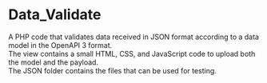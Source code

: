 # Data_Validate
A PHP code that validates data received in JSON format according to a data model in the OpenAPI 3 format.<br>
The view contains a small HTML, CSS, and JavaScript code to upload both the model and the payload. <br>
The JSON folder contains the files that can be used for testing.
